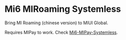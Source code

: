 # Mi6 MIRoaming Systemless
Bring MI Roaming (chinese version) to MIUI Global.

Requires MIPay to work. Check [Mi6-MIPay-Systemless](https://github.com/ysc3839/Mi6-MIPay-Systemless).
